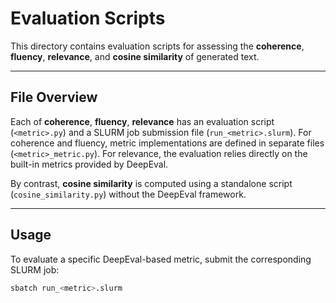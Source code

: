 # Evaluation Scripts

This directory contains evaluation scripts for assessing the **coherence**, **fluency**, **relevance**, and **cosine similarity** of generated text.

---

## File Overview

Each of **coherence**, **fluency**, **relevance** has an evaluation script (`<metric>.py`) and a SLURM job submission file (`run_<metric>.slurm`). 
For coherence and fluency, metric implementations are defined in separate files (`<metric>_metric.py`). 
For relevance, the evaluation relies directly on the built-in metrics provided by DeepEval.

By contrast, **cosine similarity** is computed using a standalone script (`cosine_similarity.py`) without the DeepEval framework.

---

## Usage

To evaluate a specific DeepEval-based metric, submit the corresponding SLURM job:

```bash
sbatch run_<metric>.slurm